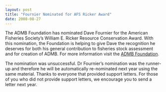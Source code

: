 ```yaml
---
layout: post
title: "Fournier Nominated for AFS Ricker Award"
date: 2008-08-27
---
```


The ADMB Foundation has nominated Dave Fournier for the American Fisheries Society’s William E. Ricker Resource Conservation Award. With this nomination, the Foundation is helping to give Dave the recognition he deserves for both his general contribution to fisheries stock assessment and for creation of ADMB. For more information visit the [ADMB Foundation](http://www.admb-foundation.org/).
 
The nomination was unsuccessful. Dr Fournier’s nomination was the runner-up and therefore he will be automatically re-nominated next year using the same material. Thanks to everyone that provided support letters. For those of you who did not provide support letters, we encourage you to send a letter next year. 

